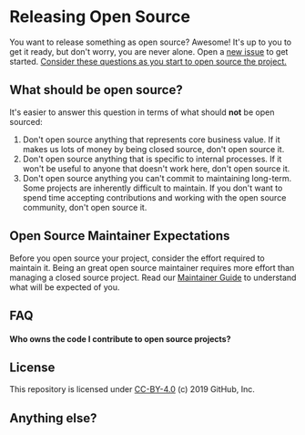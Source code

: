 # Releasing Open Source

You want to release something as open source? Awesome! It's up to you to get it ready, but don't worry, you are never alone. Open a [new issue](/issues/new?template=new-release.md) to get started. [Consider these questions as you start to open source the project.](docs/key-questions-for-choosing-projects.md)

## What should be open source?

It's easier to answer this question in terms of what should **not** be open sourced:

1. Don't open source anything that represents core business value.  If it makes us lots of money by being closed source, don't open source it.
2. Don't open source anything that is specific to internal processes. If it won't be useful to anyone that doesn't work here, don't open source it.
3. Don't open source anything you can't commit to maintaining long-term. Some projects are inherently difficult to maintain. If you don't want to spend time accepting contributions and working with the open source community, don't open source it.

## Open Source Maintainer Expectations

Before you open source your project, consider the effort required to maintain it. Being an great open source maintainer requires more effort than managing a closed source project. Read our [Maintainer Guide](docs/maintainers-guide.md) to understand what will be expected of you.

## FAQ

#### Who owns the code I contribute to open source projects?

## License

This repository is licensed under [CC-BY-4.0](../LICENSE) (c) 2019 GitHub, Inc.

## Anything else?
